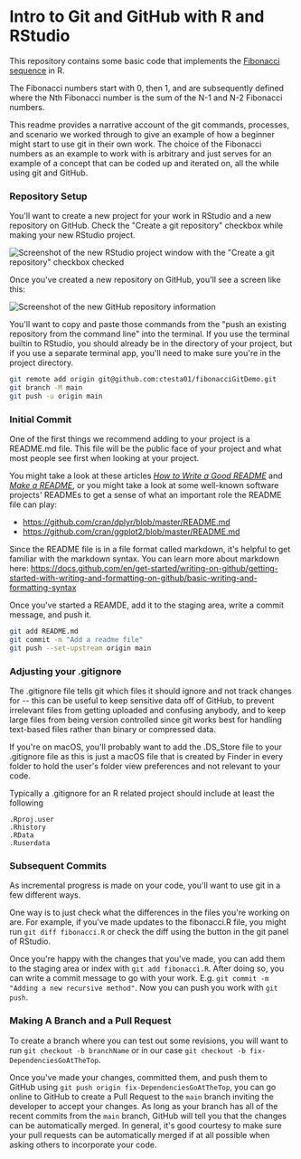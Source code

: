 # Intro to Git and GitHub with R and RStudio 

This repository contains some basic code that implements the [Fibonacci sequence](https://en.wikipedia.org/wiki/Fibonacci_number) in R.

The Fibonacci numbers start with 0, then 1, and are subsequently defined 
where the Nth Fibonacci number is the sum of the N-1 and N-2 Fibonacci numbers.

This readme provides a narrative account of the git commands, processes, and scenario 
we worked through to give an example of how a beginner might start to use git in 
their own work. The choice of the Fibonacci numbers as an example to work with is 
arbitrary and just serves for an example of a concept that can be coded up and 
iterated on, all the while using git and GitHub. 

### Repository Setup

You'll want to create a new project for your work in RStudio and a new repository 
on GitHub. Check the "Create a git repository" checkbox while making your new RStudio project.

![Screenshot of the new RStudio project window with the "Create a git repository" checkbox checked](new_rstudio_project.png)

Once you've created a new repository on GitHub, you'll see a screen like this: 

![Screenshot of the new GitHub repository information](figures/new_github_repo.png)

You'll want to copy and paste those commands from the "push an existing repository from the command line"
into the terminal.  If you use the terminal builtin to RStudio, you should already be in the 
directory of your project, but if you use a separate terminal app, you'll need to make sure you're in 
the project directory. 

```sh
git remote add origin git@github.com:ctesta01/fibonacciGitDemo.git
git branch -M main
git push -u origin main
```

### Initial Commit 

One of the first things we recommend adding to your project is a README.md file.
This file will be the public face of your project and what most people see first
when looking at your project. 

You might take a look at these articles *[How to Write a Good README](https://www.freecodecamp.org/news/how-to-write-a-good-readme-file/)*
and *[Make a README](https://www.makeareadme.com/)*,
or you might take a look at some well-known software projects' READMEs to get a sense
of what an important role the README file can play: 

  - https://github.com/cran/dplyr/blob/master/README.md 
  - https://github.com/cran/ggplot2/blob/master/README.md 

Since the README file is in a file format called markdown, it's helpful to get 
familiar with the markdown syntax.  You can learn more about markdown here: 
https://docs.github.com/en/get-started/writing-on-github/getting-started-with-writing-and-formatting-on-github/basic-writing-and-formatting-syntax

Once you've started a REAMDE, add it to the staging area, write a commit message,
and push it. 

```sh
git add README.md
git commit -m "Add a readme file"
git push --set-upstream origin main 
```

### Adjusting your .gitignore

The .gitignore file tells git which files it should ignore and not track changes
for -- this can be useful to keep sensitive data off of GitHub, to prevent
irrelevant files from getting uploaded and confusing anybody, and to keep large
files from being version controlled since git works best for handling text-based
files rather than binary or compressed data.

If you're on macOS, you'll probably want to add the .DS_Store file to your
.gitignore file as this is just a macOS file that is created by Finder in every
folder to hold the user's folder view preferences and not relevant to your code.

Typically a .gitignore for an R related project should include at least the following

```
.Rproj.user
.Rhistory
.RData
.Ruserdata
```

### Subsequent Commits

As incremental progress is made on your code, you'll want to use git in a few 
different ways. 

One way is to just check what the differences in the files you're working on 
are.  For example, if you've made updates to the fibonacci.R file, you might 
run `git diff fibonacci.R` or check the diff using the button in the git panel 
of RStudio. 

Once you're happy with the changes that you've made, you can add them to the 
staging area or index with `git add fibonacci.R`.  After doing so, you can write a 
commit message to go with your work.  E.g. `git commit -m "Adding a new recursive method"`.
Now you can push you work with `git push`. 

### Making A Branch and a Pull Request 

To create a branch where you can test out some revisions, you will want to 
run `git checkout -b branchName` or in our case `git checkout -b fix-DependenciesGoAtTheTop`.

Once you've made your changes, committed them, and push them to GitHub using `git push origin fix-DependenciesGoAtTheTop`, you can go online to GitHub to create a Pull Request to the 
`main` branch inviting the developer to accept your changes.  As long as your branch has 
all of the recent commits from the `main` branch, GitHub will tell you that the changes can 
be automatically merged.  In general, it's good courtesy to make sure your pull requests 
can be automatically merged if at all possible when asking others to incorporate your code.